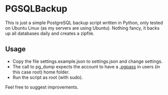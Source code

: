 # PGSQLBackup

This is just a simple PostgreSQL backup script written in Python, only tested on Ubuntu Linux (as my servers are using Ubuntu). Nothing fancy, it backs up all databases daily and creates a zipfile.

## Usage

* Copy the file settings.example.json to settings.json and change settings.
* The call to pg_dump expects the account to have a [.pgpass](https://www.postgresql.org/docs/9.5/static/libpq-pgpass.html) in users (in this case root) home folder.
* Run the script as root (with sudo).

Feel free to suggest improvements.